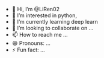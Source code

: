 - 👋 Hi, I’m @LiRen02
- 👀 I’m interested in python,
- 🌱 I’m currently learning deep learn
- 💞️ I’m looking to collaborate on ...
- 📫 How to reach me ...
- 😄 Pronouns: ...
- ⚡ Fun fact: ...

<!---
LiRen02/LiRen02 is a ✨ special ✨ repository because its `README.md` (this file) appears on your GitHub profile.
You can click the Preview link to take a look at your changes.
--->
